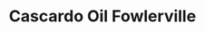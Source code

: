 ---
title: "Cascardo Oil Fowlerville"
url: /fowlerville/cascardo-oil-fowlerville/
shop: Lebensmittel
---